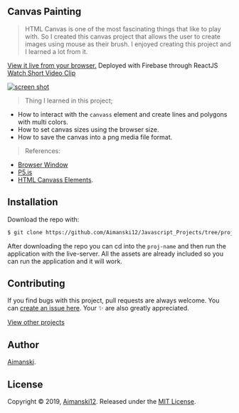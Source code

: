## Canvas Painting

> HTML Canvas is one of the most fascinating things that like to play with. So I created this canvas project that allows the user to create images using mouse as their brush. I enjoyed creating this project and I learned a lot from it. 

[View it live from your browser.](https://aimanski-js08-canvaspainting.firebaseapp.com/) Deployed with Firebase through ReactJS<br>
[Watch Short Video Clip](https://youtu.be/JBiNqM2tNtU) <br>

<div float="left">
  <a href="https://youtu.be/JBiNqM2tNtU">
    <img src="https://github.com/Aimanski12/proj-resource/blob/master/libs/proj-08.gif" alt="screen shot">
  </a>
</div>

> Thing I learned in this project;
  * How to interact with the `canvass` element and create lines and polygons with multi colors.
  * How to set canvas sizes using the browser size. 
  * How to save the canvas into a png media file format.

> References:
  * [Browser Window](https://github.com/Aimanski12/proj-resource/blob/master/libs/screen.gif)
  * [P5.js](https://p5js.org/)
  * [HTML Canvass Elements](https://developer.mozilla.org/en-US/docs/Web/API/Canvas_API/Tutorial).

## Installation

Download the repo with:

```bash
$ git clone https://github.com/Aimanski12/Javascript_Projects/tree/proj08 proj-name
```

After downloading the repo you can cd into the `proj-name` and then run the application with the live-server. All the assets are already included so you can run the application and it will work. 

## Contributing

If you find bugs with this project, pull requests are always welcome. You can [create an issue here](https://github.com/Aimanski12/Javascript_Projects/issues/new).
Your :sparkles: are also greatly appreciated.

[View other projects](https://github.com/Aimanski12/Javascript_Projects)

## Author

[Aimanski](https://github.com/Aimanski12).

## License 

Copyright © 2019, [Aimanski12](https://github.com/Aimanski12).
Released under the [MIT License](LICENSE).

